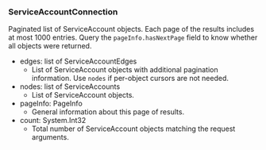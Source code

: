 ### ServiceAccountConnection
Paginated list of ServiceAccount objects. Each page of the results includes at most 1000 entries. Query the `pageInfo.hasNextPage` field to know whether all objects were returned.

- edges: list of ServiceAccountEdges
  - List of ServiceAccount objects with additional pagination information. Use `nodes` if per-object cursors are not needed.
- nodes: list of ServiceAccounts
  - List of ServiceAccount objects.
- pageInfo: PageInfo
  - General information about this page of results.
- count: System.Int32
  - Total number of ServiceAccount objects matching the request arguments.
